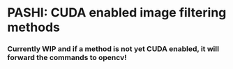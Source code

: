 # PASHI: CUDA enabled image filtering methods

### Currently WIP and if a method is not yet CUDA enabled, it will forward the commands to opencv!